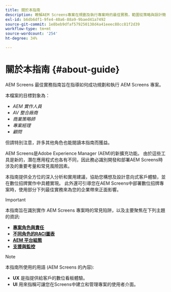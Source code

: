 ```yaml
---
title: 關於本指南
description: 瞭解AEM Screens專案在規劃及執行專案時的最佳實務，範圍從策略與設計簡介、部署，到支援後都包括在內。
exl-id: b6db6df1-9fe4-40a6-88a9-9baed41a7492
source-git-commit: 1e8beb9dfaf579250138d4a41eeec88cc81f2d39
workflow-type: tm+mt
source-wordcount: '254'
ht-degree: 34%

---
```


# 關於本指南 {#about-guide}

AEM Screens 最佳實務指南旨在指導如何成功規劃和執行 AEM Screens 專案。

本檔案的目標對象為：

* *AEM 實作人員*
* *AV 整合廠商*
* *商業策略師*
* *專案經理*
* *顧問*

但請特別注意，許多其他角色也能閱讀本指南而獲益。

AEM Screens是Adobe Experience Manager (AEM)的新擴充功能。 由於這些工具是新的，潛在應用程式也各有不同，因此務必識別開發和部署AEM Screens時涉及的重要考量和常見風險因素。

本指南提供全方位的深入分析和實用建議，協助您構想及設計意向式客戶體驗，並在數位招牌實作中具體實現。 此外還可引導您在AEM Screens中部署數位招牌專案時，使用部分下列最佳實務來為您的企業帶來正面影響。

>[!IMPORTANT]
>
> 本指南旨在識別實作 AEM Screens 專案時的常見陷阱，以及主要聚焦在下列主題的資訊:
>
> * **[專案角色與責任](roles-responsibilities.md)**
> * **[不同角色的RACI圖表](roles-responsibilities.md#raci-chart)**
> * **[AEM 平台組態](aem-platform-configurations.md)**
> * **[支援與監控](support-monitoring.md)**

>[!NOTE]
>
> 本指南所使用的用語 (AEM Screens 的內容):
>
> * **UX** 是指提供給客戶的數位看板體驗。
> * **UI** 用來指稱可讓您在Screens中建立和管理專案的使用者介面。
